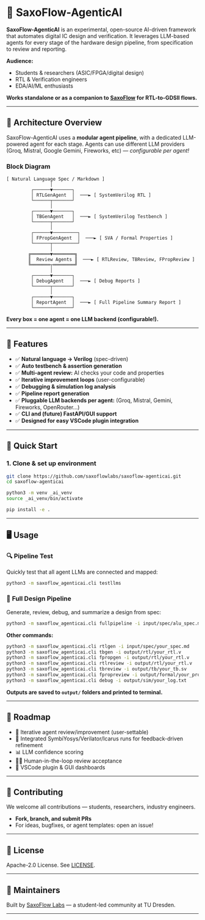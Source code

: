 # 🤖 SaxoFlow-AgenticAI

**SaxoFlow-AgenticAI** is an experimental, open-source AI-driven framework that automates digital IC design and verification. It leverages LLM-based agents for every stage of the hardware design pipeline, from specification to review and reporting.

**Audience:**

* Students & researchers (ASIC/FPGA/digital design)
* RTL & Verification engineers
* EDA/AI/ML enthusiasts

**Works standalone or as a companion to [SaxoFlow](https://github.com/saxoflowlabs/saxoflow) for RTL-to-GDSII flows.**

---

## 📐 Architecture Overview

SaxoFlow-AgenticAI uses a **modular agent pipeline**, with a dedicated LLM-powered agent for each stage.
Agents can use different LLM providers (Groq, Mistral, Google Gemini, Fireworks, etc) — *configurable per agent!*

### **Block Diagram**

```
[ Natural Language Spec / Markdown ]
                │
         ┌──────▼───────┐
         │ RTLGenAgent  │  ───► [ SystemVerilog RTL ]
         └──────┬───────┘
                │
         ┌──────▼───────┐
         │ TBGenAgent   │  ───► [ SystemVerilog Testbench ]
         └──────┬───────┘
                │
         ┌──────▼─────────┐
         │ FPropGenAgent  │  ───► [ SVA / Formal Properties ]
         └──────┬─────────┘
                │
        ╔═══════▼════════╗
        ║  Review Agents ║  ───► [ RTLReview, TBReview, FPropReview ]
        ╚═══════┬════════╝
                │
         ┌──────▼───────┐
         │ DebugAgent   │  ───► [ Debug Reports ]
         └──────┬───────┘
                │
         ┌──────▼───────┐
         │ ReportAgent  │  ───► [ Full Pipeline Summary Report ]
         └──────────────┘
```

**Every box = one agent = one LLM backend (configurable!).**

---

## 🔧 Features

* ✅ **Natural language → Verilog** (spec-driven)
* ✅ **Auto testbench & assertion generation**
* ✅ **Multi-agent review:** AI checks your code and properties
* ✅ **Iterative improvement loops** (user-configurable)
* ✅ **Debugging & simulation log analysis**
* ✅ **Pipeline report generation**
* ✅ **Pluggable LLM backends per agent:** (Groq, Mistral, Gemini, Fireworks, OpenRouter...)
* ✅ **CLI and (future) FastAPI/GUI support**
* ✅ **Designed for easy VSCode plugin integration**

---

## 🚀 Quick Start

### 1. Clone & set up environment

```bash
git clone https://github.com/saxoflowlabs/saxoflow-agenticai.git
cd saxoflow-agenticai

python3 -m venv _ai_venv
source _ai_venv/bin/activate

pip install -e .
```

---

## 🖥️ Usage

### 🔍 **Pipeline Test**

Quickly test that all agent LLMs are connected and mapped:

```bash
python3 -m saxoflow_agenticai.cli testllms
```

### 🧪 **Full Design Pipeline**

Generate, review, debug, and summarize a design from spec:

```bash
python3 -m saxoflow_agenticai.cli fullpipeline -i input/spec/alu_spec.md --iters 2
```

**Other commands:**

```bash
python3 -m saxoflow_agenticai.cli rtlgen -i input/spec/your_spec.md
python3 -m saxoflow_agenticai.cli tbgen -i output/rtl/your_rtl.v
python3 -m saxoflow_agenticai.cli fpropgen -i output/rtl/your_rtl.v
python3 -m saxoflow_agenticai.cli rtlreview -i output/rtl/your_rtl.v
python3 -m saxoflow_agenticai.cli tbreview -i output/tb/your_tb.sv
python3 -m saxoflow_agenticai.cli fpropreview -i output/formal/your_props.sv
python3 -m saxoflow_agenticai.cli debug -i output/sim/your_log.txt
```

**Outputs are saved to `output/` folders and printed to terminal.**

---

## 🧠 Roadmap

* 🔁 Iterative agent review/improvement (user-settable)
* 🧪 Integrated SymbiYosys/Verilator/Icarus runs for feedback-driven refinement
* 📊 LLM confidence scoring
* 🧑‍💻 Human-in-the-loop review acceptance
* 🧩 VSCode plugin & GUI dashboards

---

## 🤝 Contributing

We welcome all contributions — students, researchers, industry engineers.

* **Fork, branch, and submit PRs**
* For ideas, bugfixes, or agent templates: open an issue!

---

## 📜 License

Apache-2.0 License. See [LICENSE](./LICENSE).

---

## 👥 Maintainers

Built by [SaxoFlow Labs](https://github.com/saxoflowlabs) — a student-led community at TU Dresden.

---

